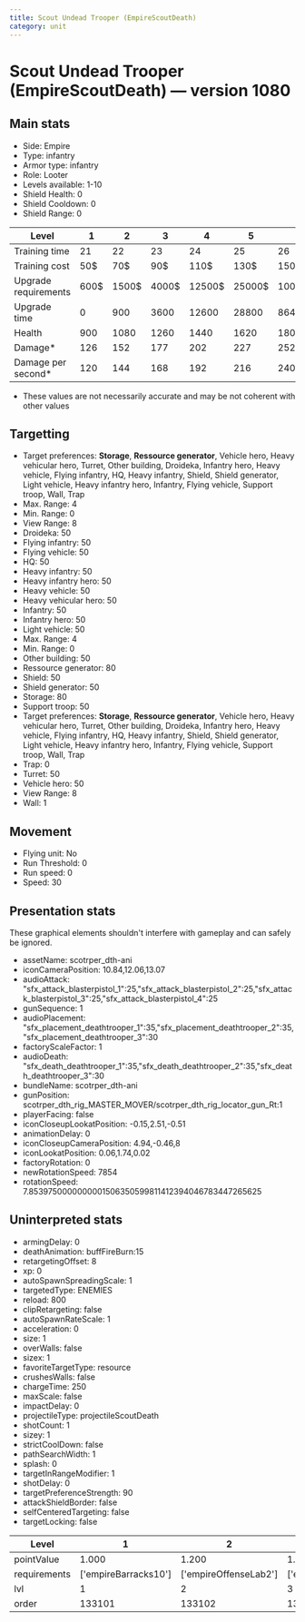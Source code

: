 ```yaml
---
title: Scout Undead Trooper (EmpireScoutDeath)
category: unit
---
```


# Scout Undead Trooper (EmpireScoutDeath) — version 1080

## Main stats

  * Side: Empire
  * Type: infantry
  * Armor type: infantry
  * Role: Looter
  * Levels available: 1-10
  * Shield Health: 0
  * Shield Cooldown: 0
  * Shield Range: 0

|Level               |1   |2    |3    |4     |5     |6      |7      |8      |9       |10      |
|--------------------|----|-----|-----|------|------|-------|-------|-------|--------|--------|
|Training time       |21  |22   |23   |24    |25    |26     |27     |28     |29      |30      |
|Training cost       |50$ |70$  |90$  |110$  |130$  |150$   |170$   |190$   |210$    |230$    |
|Upgrade requirements|600$|1500$|4000$|12500$|25000$|100000$|160000$|320000$|1000000$|1750000$|
|Upgrade time        |0   |900  |3600 |12600 |28800 |86400  |172800 |302400 |432000  |691200  |
|Health              |900 |1080 |1260 |1440  |1620  |1800   |1980   |2160   |2340    |2700    |
|Damage*             |126 |152  |177  |202   |227   |252    |278    |303    |328     |378     |
|Damage per second*  |120 |144  |168  |192   |216   |240    |264    |288    |312     |360     |

* These values are not necessarily accurate and may be not coherent with other values

## Targetting

  * Target preferences: **Storage**, **Ressource generator**, Vehicle hero, Heavy vehicular hero, Turret, Other building, Droideka, Infantry hero, Heavy vehicle, Flying infantry, HQ, Heavy infantry, Shield, Shield generator, Light vehicle, Heavy infantry hero, Infantry, Flying vehicle, Support troop, Wall, Trap
  * Max. Range: 4
  * Min. Range: 0
  * View Range: 8
  * Droideka: 50
  * Flying infantry: 50
  * Flying vehicle: 50
  * HQ: 50
  * Heavy infantry: 50
  * Heavy infantry hero: 50
  * Heavy vehicle: 50
  * Heavy vehicular hero: 50
  * Infantry: 50
  * Infantry hero: 50
  * Light vehicle: 50
  * Max. Range: 4
  * Min. Range: 0
  * Other building: 50
  * Ressource generator: 80
  * Shield: 50
  * Shield generator: 50
  * Storage: 80
  * Support troop: 50
  * Target preferences: **Storage**, **Ressource generator**, Vehicle hero, Heavy vehicular hero, Turret, Other building, Droideka, Infantry hero, Heavy vehicle, Flying infantry, HQ, Heavy infantry, Shield, Shield generator, Light vehicle, Heavy infantry hero, Infantry, Flying vehicle, Support troop, Wall, Trap
  * Trap: 0
  * Turret: 50
  * Vehicle hero: 50
  * View Range: 8
  * Wall: 1

## Movement

  * Flying unit: No
  * Run Threshold: 0
  * Run speed: 0
  * Speed: 30

## Presentation stats

These graphical elements shouldn't interfere with gameplay and can safely be ignored.

  * assetName: scotrper_dth-ani
  * iconCameraPosition: 10.84,12.06,13.07
  * audioAttack: "sfx_attack_blasterpistol_1":25,"sfx_attack_blasterpistol_2":25,"sfx_attack_blasterpistol_3":25,"sfx_attack_blasterpistol_4":25
  * gunSequence: 1
  * audioPlacement: "sfx_placement_deathtrooper_1":35,"sfx_placement_deathtrooper_2":35,"sfx_placement_deathtrooper_3":30
  * factoryScaleFactor: 1
  * audioDeath: "sfx_death_deathtrooper_1":35,"sfx_death_deathtrooper_2":35,"sfx_death_deathtrooper_3":30
  * bundleName: scotrper_dth-ani
  * gunPosition: scotrper_dth_rig_MASTER_MOVER/scotrper_dth_rig_locator_gun_Rt:1
  * playerFacing: false
  * iconCloseupLookatPosition: -0.15,2.51,-0.51
  * animationDelay: 0
  * iconCloseupCameraPosition: 4.94,-0.46,8
  * iconLookatPosition: 0.06,1.74,0.02
  * factoryRotation: 0
  * newRotationSpeed: 7854
  * rotationSpeed: 7.8539750000000001506350599811412394046783447265625

## Uninterpreted stats

  * armingDelay: 0
  * deathAnimation: buffFireBurn:15
  * retargetingOffset: 8
  * xp: 0
  * autoSpawnSpreadingScale: 1
  * targetedType: ENEMIES
  * reload: 800
  * clipRetargeting: false
  * autoSpawnRateScale: 1
  * acceleration: 0
  * size: 1
  * overWalls: false
  * sizex: 1
  * favoriteTargetType: resource
  * crushesWalls: false
  * chargeTime: 250
  * maxScale: false
  * impactDelay: 0
  * projectileType: projectileScoutDeath
  * shotCount: 1
  * sizey: 1
  * strictCoolDown: false
  * pathSearchWidth: 1
  * splash: 0
  * targetInRangeModifier: 1
  * shotDelay: 0
  * targetPreferenceStrength: 90
  * attackShieldBorder: false
  * selfCenteredTargeting: false
  * targetLocking: false

|Level       |1                   |2                    |3                    |4                    |5                    |6                    |7                    |8                    |9                    |10                    |
|------------|--------------------|---------------------|---------------------|---------------------|---------------------|---------------------|---------------------|---------------------|---------------------|----------------------|
|pointValue  |1.000               |1.200                |1.400                |1.600                |1.800                |2.000                |2.200                |2.400                |2.600                |3.000                 |
|requirements|['empireBarracks10']|['empireOffenseLab2']|['empireOffenseLab3']|['empireOffenseLab4']|['empireOffenseLab5']|['empireOffenseLab6']|['empireOffenseLab7']|['empireOffenseLab8']|['empireOffenseLab9']|['empireOffenseLab10']|
|lvl         |1                   |2                    |3                    |4                    |5                    |6                    |7                    |8                    |9                    |10                    |
|order       |133101              |133102               |133103               |133104               |133105               |133106               |133107               |133108               |133109               |133110                |

